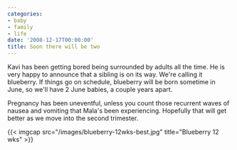 ```yaml
---
categories:
- baby
- family
- life
date: '2008-12-17T00:00:00'
title: Soon there will be two
---
```



Kavi has been getting bored being surrounded by adults all the time. He is very happy to announce that a sibling is on its way. We're calling it blueberry. If things go on schedule, blueberry will be born sometime in June, so we'll have 2 June babies, a couple years apart.

Pregnancy has been uneventful, unless you count those recurrent waves of nausea and vomiting that Mala's been experiencing. Hopefully that will get better as we move into the second trimester.

{{< imgcap src="/images/blueberry-12wks-best.jpg" title="Blueberry 12 wks" >}}
